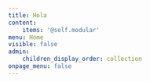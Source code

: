 ```yaml
---
title: Hola
content:
    items: '@self.modular'
menu: Home
visible: false
admin:
    children_display_order: collection
onpage_menu: false
---
```


